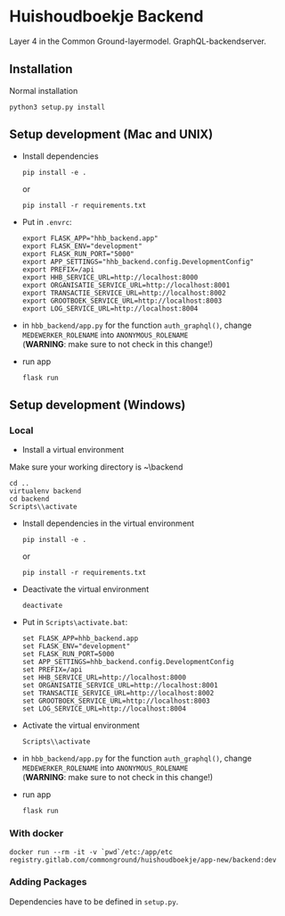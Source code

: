 # Huishoudboekje Backend
Layer 4 in the Common Ground-layermodel. GraphQL-backendserver.

## Installation
Normal installation

```
python3 setup.py install
```

## Setup development (Mac and UNIX)
- Install dependencies
  ```shell
  pip install -e .
  ```
  or
  ```shell
  pip install -r requirements.txt
  ```

- Put in `.envrc`:
    ```shell
    export FLASK_APP="hhb_backend.app"
    export FLASK_ENV="development"
    export FLASK_RUN_PORT="5000"
    export APP_SETTINGS="hhb_backend.config.DevelopmentConfig"
    export PREFIX=/api
    export HHB_SERVICE_URL=http://localhost:8000
    export ORGANISATIE_SERVICE_URL=http://localhost:8001
    export TRANSACTIE_SERVICE_URL=http://localhost:8002
    export GROOTBOEK_SERVICE_URL=http://localhost:8003
    export LOG_SERVICE_URL=http://localhost:8004
    ```

- in `hbb_backend/app.py` for the function `auth_graphql()`, change `MEDEWERKER_ROLENAME` into `ANONYMOUS_ROLENAME` \
  (__WARNING__: make sure to not check in this change!)

- run app
  ```shell script
  flask run
  ```

## Setup development (Windows)

### Local
- Install a virtual environment

Make sure your working directory is ~\backend

  ```shell
  cd ..
  virtualenv backend
  cd backend
  Scripts\\activate
  ```

- Install dependencies in the virtual environment
  ```shell
  pip install -e .
  ```
  or
  ```shell
  pip install -r requirements.txt
  ```

- Deactivate the virtual environment
  ```shell
  deactivate
  ```

- Put in `Scripts\activate.bat`:
  ```shell
  set FLASK_APP=hhb_backend.app
  set FLASK_ENV="development"
  set FLASK_RUN_PORT=5000
  set APP_SETTINGS=hhb_backend.config.DevelopmentConfig
  set PREFIX=/api
  set HHB_SERVICE_URL=http://localhost:8000
  set ORGANISATIE_SERVICE_URL=http://localhost:8001
  set TRANSACTIE_SERVICE_URL=http://localhost:8002
  set GROOTBOEK_SERVICE_URL=http://localhost:8003
  set LOG_SERVICE_URL=http://localhost:8004
  ```

- Activate the virtual environment
  ```shell
  Scripts\\activate
  ```

- in `hbb_backend/app.py` for the function `auth_graphql()`, change `MEDEWERKER_ROLENAME` into `ANONYMOUS_ROLENAME` \
(__WARNING__: make sure to not check in this change!)

- run app
  ```shell script
  flask run
  ```

### With docker

```shell script
docker run --rm -it -v `pwd`/etc:/app/etc registry.gitlab.com/commonground/huishoudboekje/app-new/backend:dev
```
 
### Adding Packages

Dependencies have to be defined in `setup.py`.

